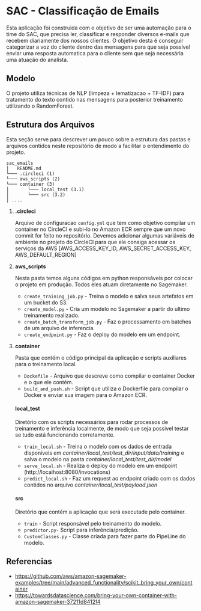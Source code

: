 # SAC - Classificação de Emails

Esta aplicação foi construida com o objetivo de ser uma automação para o time do SAC, que precisa ler, classificar e responder diversos e-mails que recebem diariamente dos nossos clientes.
O objetivo desta é conseguir categorizar a voz do cliente dentro das mensagens para que seja possível enviar uma resposta automatica para o cliente sem que seja necessária uma atuação do analista.

## Modelo

O projeto utiliza técnicas de NLP (limpeza + lematizacao + TF-IDF) para tratamento do texto contido nas mensagens para posterior treinamento utilizando o RandomForest.

## Estrutura dos Arquivos

Esta seção serve para descrever um pouco sobre a estrutura das pastas e arquivos contidos neste repositório de modo a facilitar o entendimento do projeto.

```
sac_emails
│   README.md
└─── .circleci (1)
└─── aws_scripts (2)
└─── container (3)
│       └─── local_test (3.1)
│       └─── src (3.2)
│ ....
```

1. **.circleci**

    Arquivo de configuracao `config.yml` que tem como objetivo compilar um container no CircleCI e subi-lo no Amazon ECR sempre que um novo commit for feito no repositório. Devemos adicionar algumas variáveis de ambiente no projeto do CircleCI para que ele consiga acessar os serviços da AWS [AWS_ACCESS_KEY_ID, AWS_SECRET_ACCESS_KEY, AWS_DEFAULT_REGION]

2. **aws_scripts** 

    Nesta pasta temos alguns códigos em python responsáveis por colocar o projeto em produção. Todos eles atuam diretamente no Sagemaker.
    - `create_training_job.py` - Treina o modelo e salva seus artefatos em um bucket do S3.
    - `create_model.py` - Cria um modelo no Sagemaker a partir do ultimo treinamento realizado.
    - `create_batch_transform_job.py` - Faz o processamento em batches de um arquivo de inferencia.
    - `create_endpoint.py` - Faz o deploy do modelo em um endpoint.

3. **container**

    Pasta que contém o código principal da aplicação e scripts auxiliares para o treinamento local.

    - `Dockefile` - Arquivo que descreve como compilar o container Docker e o que ele contém.
    - `build_and_push.sh` - Script que utiliza o Dockerfile para compilar o Docker e enviar sua imagem para o Amazon ECR.

    #### local_test

    Diretório com os scripts necessários para rodar processos de treinamento e inferência localmente, de modo que seja possivel testar se tudo está funcionando corretamente.
    
    - `train_local.sh` - Treina o modelo com os dados de entrada disponíveis em *container/local_test/test_dir/input/data/training* e salva o modelo na pasta *container/local_test/test_dir/model*
    - `serve_local.sh` - Realiza o deploy do modelo em um endpoint (http://localhost:8080/invocations)
    - `predict_local.sh` - Faz um request ao endpoint criado com os dados contidos no arquivo *container/local_test/payload.json*

    #### src

    Diretório que contém a aplicação que será executade pelo container.

    - `train` - Script responsável pelo treinamento do modelo.
    - `predictor.py`- Script para inferência/predição.
    - `CustomClasses.py` - Classe criada para fazer parte do PipeLine do modelo.


## Referencias

* https://github.com/aws/amazon-sagemaker-examples/tree/main/advanced_functionality/scikit_bring_your_own/container
* https://towardsdatascience.com/bring-your-own-container-with-amazon-sagemaker-37211d8412f4